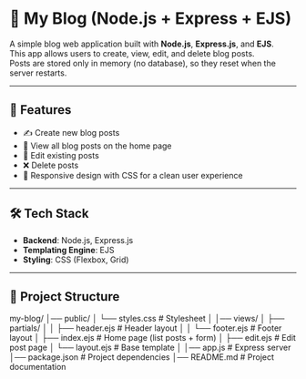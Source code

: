 # 📝 My Blog (Node.js + Express + EJS)

A simple blog web application built with **Node.js**, **Express.js**, and **EJS**.  
This app allows users to create, view, edit, and delete blog posts.  
Posts are stored only in memory (no database), so they reset when the server restarts.  

---

## 🚀 Features
- ✍️ Create new blog posts  
- 📖 View all blog posts on the home page  
- 📝 Edit existing posts  
- ❌ Delete posts  
- 🎨 Responsive design with CSS for a clean user experience  

---

## 🛠️ Tech Stack
- **Backend**: Node.js, Express.js  
- **Templating Engine**: EJS  
- **Styling**: CSS (Flexbox, Grid)  

---

## 📂 Project Structure
my-blog/
│── public/
│ └── styles.css # Stylesheet
│
│── views/
│ ├── partials/
│ │ ├── header.ejs # Header layout
│ │ └── footer.ejs # Footer layout
│ ├── index.ejs # Home page (list posts + form)
│ ├── edit.ejs # Edit post page
│ └── layout.ejs # Base template
│
│── app.js # Express server
│── package.json # Project dependencies
│── README.md # Project documentation
